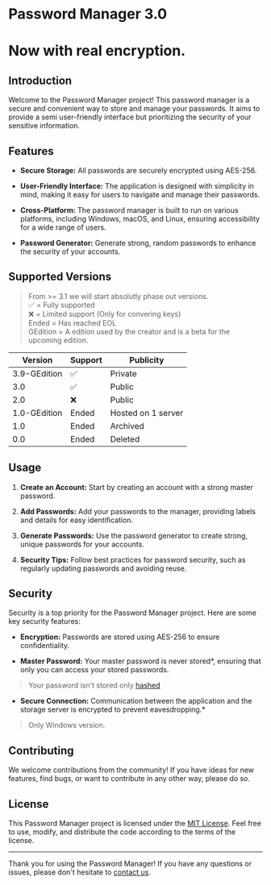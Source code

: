 # Password Manager 3.0  
# Now with real encryption.
## Introduction

Welcome to the Password Manager project! This password manager is a secure and convenient way to store and manage your passwords. It aims to provide a semi user-friendly interface but prioritizing the security of your sensitive information.

## Features

- **Secure Storage:** All passwords are securely encrypted using AES-256.
  
- **User-Friendly Interface:** The application is designed with simplicity in mind, making it easy for users to navigate and manage their passwords.

- **Cross-Platform:** The password manager is built to run on various platforms, including Windows, macOS, and Linux, ensuring accessibility for a wide range of users.

- **Password Generator:** Generate strong, random passwords to enhance the security of your accounts.


## Supported Versions  

> From >= 3.1 we will start absolutly phase out versions.  
> ✅ = Fully supported  
> ❌ = Limited support (Only for convering keys)    
> Ended = Has reached EOL    
> GEdition = A edition used by the creator and is a beta for the upcoming edition.  

| Version | Support          | Publicity          |
| ------- | ------------------ | ------------------ |
| 3.9-GEdition   | ✅ | Private |
| 3.0   | ✅ | Public |
| 2.0   | ❌ | Public |
| 1.0-GEdition   | Ended                |Hosted on 1 server|
| 1.0   | Ended |Archived|
| 0.0  | Ended                |Deleted|

## Usage

1. **Create an Account:** Start by creating an account with a strong master password.

2. **Add Passwords:** Add your passwords to the manager, providing labels and details for easy identification.

3. **Generate Passwords:** Use the password generator to create strong, unique passwords for your accounts.

5. **Security Tips:** Follow best practices for password security, such as regularly updating passwords and avoiding reuse.

## Security

Security is a top priority for the Password Manager project. Here are some key security features:

- **Encryption:** Passwords are stored using AES-256 to ensure confidentiality.

- **Master Password:** Your master password is never stored*, ensuring that only you can access your stored passwords.  
>Your password isn't stored only [hashed](https://en.wikipedia.org/wiki/Hash_function)

- **Secure Connection:** Communication between the application and the storage server is encrypted to prevent eavesdropping.*  
> Only Windows version.

## Contributing

We welcome contributions from the community! If you have ideas for new features, find bugs, or want to contribute in any other way, please do so.

## License

This Password Manager project is licensed under the [MIT License](LICENSE). Feel free to use, modify, and distribute the code according to the terms of the license.

---

Thank you for using the Password Manager! If you have any questions or issues, please don't hesitate to [contact us](mailto:support@pacsoft.xyz).
